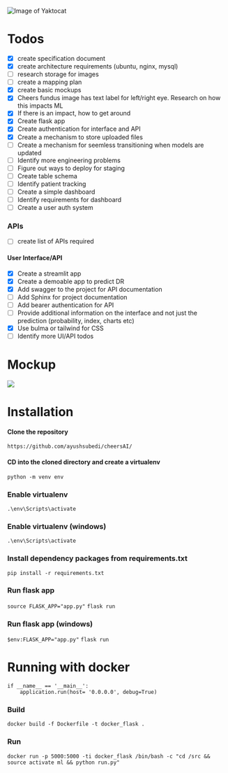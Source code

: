 
![Image of Yaktocat](https://github.com/CHEERS-Hospital/cheersAI/blob/main/cheersAI/static/img/logo.png?raw=true)



# Todos
- [x] create specification document
- [x] create architecture requirements (ubuntu, nginx, mysql)
- [ ] research storage for images
- [ ] create a mapping plan
- [x] create basic mockups
- [x] Cheers fundus image has text label for left/right eye. Research on how this impacts ML
- [x] If there is an impact, how to get around
- [x] Create flask app
- [x] Create authentication for interface and API
- [x] Create a mechanism to store uploaded files
- [ ] Create a mechanism for seemless transitioning when models are updated
- [ ] Identify more engineering problems
- [ ] Figure out ways to deploy for staging
- [ ] Create table schema
- [ ] Identify patient tracking
- [ ] Create a simple dashboard 
- [ ] Identify requirements for dashboard
- [ ] Create a user auth system

### APIs
- [ ] create list of APIs required


#### User Interface/API
- [x] Create a streamlit app
- [x] Create a demoable app to predict DR
- [x] Add swagger to the project for API documentation
- [ ] Add Sphinx for project documentation
- [ ] Add bearer authentication for API
- [ ] Provide additional information on the interface and not just the prediction (probability, index, charts etc)
- [x] Use bulma or tailwind for CSS
- [ ] Identify more UI/API todos

# Mockup
![](https://github.com/CHEERS-Hospital/cheersAI/blob/main/cheersAI/static/img/mockups.png?raw=true)

# Installation

#### Clone the repository

`https://github.com/ayushsubedi/cheersAI/`


#### CD into the cloned directory and create a virtualenv

`python -m venv env`


### Enable virtualenv

`.\env\Scripts\activate`


### Enable virtualenv (windows)

`.\env\Scripts\activate`

### Install dependency packages from requirements.txt

`pip install -r requirements.txt`

### Run flask app
`source FLASK_APP="app.py"`
`flask run`

### Run flask app (windows)
`$env:FLASK_APP="app.py"`
`flask run`

# Running with docker

```
if __name__ == '__main__':
    application.run(host= '0.0.0.0', debug=True)
```

### Build
```docker build -f Dockerfile -t docker_flask .```

### Run
```docker run -p 5000:5000 -ti docker_flask /bin/bash -c "cd /src && source activate ml && python run.py"```
